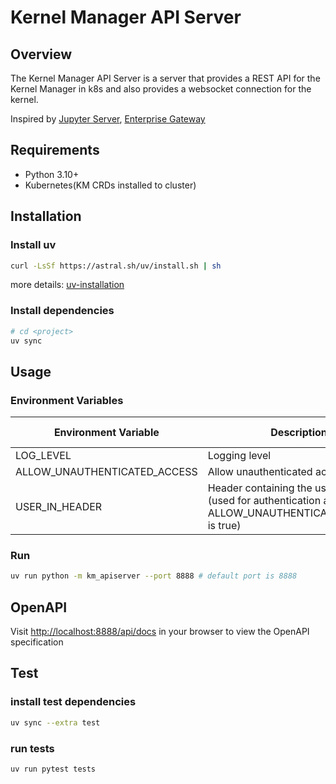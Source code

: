 # Kernel Manager API Server

## Overview

The Kernel Manager API Server is a server that provides a REST API for the Kernel Manager in k8s and also provides a websocket connection for the kernel.

Inspired by [Jupyter Server](https://github.com/jupyter-server/jupyter_server), [Enterprise Gateway](https://github.com/jupyter-server/enterprise_gateway)

## Requirements

- Python 3.10+
- Kubernetes(KM CRDs installed to cluster)

## Installation

### Install uv

```sh
curl -LsSf https://astral.sh/uv/install.sh | sh
```

more details: [uv-installation](https://docs.astral.sh/uv/getting-started/installation/)

### Install dependencies

```sh
# cd <project>
uv sync
```

## Usage

### Environment Variables

| Environment Variable | Description | Default Value |
|---------------------|-------------|---------------|
| LOG_LEVEL | Logging level | INFO |
| ALLOW_UNAUTHENTICATED_ACCESS | Allow unauthenticated access | false |
| USER_IN_HEADER | Header containing the user identity (used for authentication and ignored if ALLOW_UNAUTHENTICATED_ACCESS is true) | X-Forwarded-User |

### Run

```sh
uv run python -m km_apiserver --port 8888 # default port is 8888
```

## OpenAPI

Visit <http://localhost:8888/api/docs> in your browser to view the OpenAPI specification

## Test

### install test dependencies

```sh
uv sync --extra test
```

### run tests

```sh
uv run pytest tests
```

